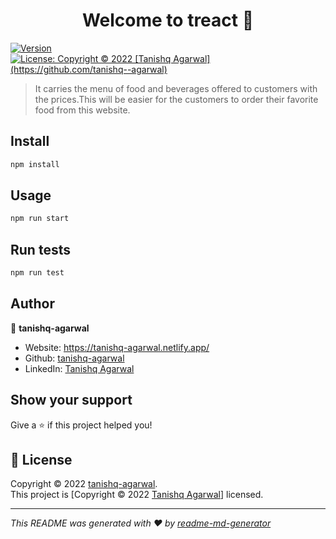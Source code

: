 <h1 align="center">Welcome to treact 👋</h1>
<p>
  <a href="https://www.npmjs.com/package/treact" target="_blank">
    <img alt="Version" src="https://img.shields.io/npm/v/treact.svg">
  </a>
  <a href="https://github.com/tanishq-agarwal" target="_blank">
    <img alt="License: Copyright &copy; 2022 [Tanishq Agarwal](https://github.com/tanishq--agarwal)" src="https://img.shields.io/badge/License-Copyright &copy; 2022 [Tanishq Agarwal](https://github.com/tanishq--agarwal)-yellow.svg" />
  </a>
</p>

> It carries the menu of food and beverages offered to customers with the prices.This will be easier for the customers to order their favorite food from this website. 

## Install

```sh
npm install
```

## Usage

```sh
npm run start
```

## Run tests

```sh
npm run test
```

## Author

👤 **tanishq-agarwal**

* Website: https://tanishq-agarwal.netlify.app/
* Github: [tanishq-agarwal](https://github.com/tanishq-agarwal)
* LinkedIn: [Tanishq Agarwal](https://linkedin.com/in/tanishq-agarwal-10a9371a0)

## Show your support

Give a ⭐️ if this project helped you!

## 📝 License

Copyright © 2022 [tanishq-agarwal](https://github.com/tanishq-agarwal).<br />
This project is [Copyright &copy; 2022 [Tanishq Agarwal](https://github.com/tanishq--agarwal)] licensed.

***
_This README was generated with ❤️ by [readme-md-generator](https://github.com/kefranabg/readme-md-generator)_